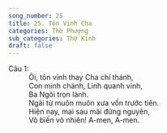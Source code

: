 ```yaml
---
song_number: 25
title: 25. Tôn Vinh Cha
categories: Thờ Phượng
sub_categories: Thờ Kính
draft: false
---
```

<dl><dt>Câu 1:</dt><dd data-verse="1">Ôi, tôn vinh thay Cha chí thánh, <br/>Con minh chánh, Linh quanh vinh, <br/>Ba Ngôi trọn lành. <br/>Ngài từ muôn muôn xưa vốn trước tiên. <br/>Hiện nay, mai sau mãi đứng nguyên, <br/>Vô biến vô nhiên! A-men, A-men. </dd></dl>